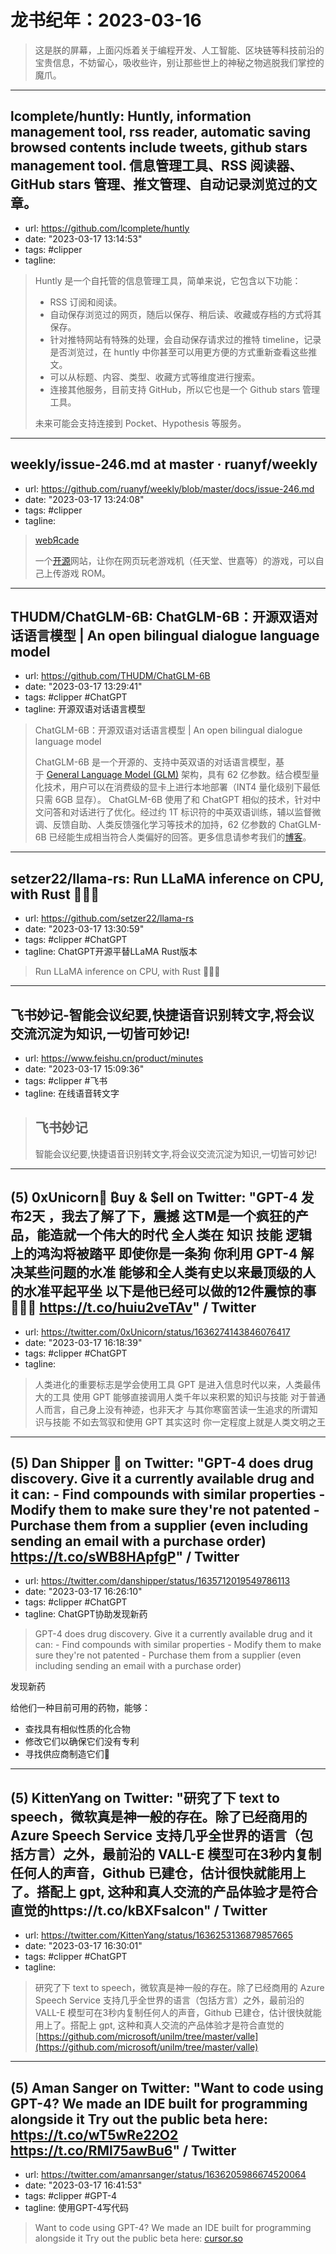 # 龙书纪年：2023-03-16

> 这是朕的屏幕，上面闪烁着关于编程开发、人工智能、区块链等科技前沿的宝贵信息，不妨留心，吸收些许，别让那些世上的神秘之物逃脱我们掌控的魔爪。

---

## lcomplete/huntly: Huntly, information management tool, rss reader, automatic saving browsed contents include tweets, github stars management tool. 信息管理工具、RSS 阅读器、GitHub stars 管理、推文管理、自动记录浏览过的文章。
- url: https://github.com/lcomplete/huntly
- date: "2023-03-17 13:14:53"
- tags: #clipper
- tagline:  

> Huntly 是一个自托管的信息管理工具，简单来说，它包含以下功能：
> 
> -   RSS 订阅和阅读。
> -   自动保存浏览过的网页，随后以保存、稍后读、收藏或存档的方式将其保存。
> -   针对推特网站有特殊的处理，会自动保存请求过的推特 timeline，记录是否浏览过，在 huntly 中你甚至可以用更方便的方式重新查看这些推文。
> -   可以从标题、内容、类型、收藏方式等维度进行搜索。
> -   连接其他服务，目前支持 GitHub，所以它也是一个 Github stars 管理工具。
> 
> 未来可能会支持连接到 Pocket、Hypothesis 等服务。

---

## weekly/issue-246.md at master · ruanyf/weekly
- url: https://github.com/ruanyf/weekly/blob/master/docs/issue-246.md
- date: "2023-03-17 13:24:08"
- tags: #clipper
- tagline:  

> [webЯcade](https://www.webrcade.com/)
> 
> 一个[开源](https://github.com/webrcade/webrcade)网站，让你在网页玩老游戏机（任天堂、世嘉等）的游戏，可以自己上传游戏 ROM。

---

## THUDM/ChatGLM-6B: ChatGLM-6B：开源双语对话语言模型 | An open bilingual dialogue language model
- url: https://github.com/THUDM/ChatGLM-6B
- date: "2023-03-17 13:29:41"
- tags: #clipper #ChatGPT
- tagline:  开源双语对话语言模型

> ChatGLM-6B：开源双语对话语言模型 | An open bilingual dialogue language model
> 
> ChatGLM-6B 是一个开源的、支持中英双语的对话语言模型，基于 [General Language Model (GLM)](https://github.com/THUDM/GLM) 架构，具有 62 亿参数。结合模型量化技术，用户可以在消费级的显卡上进行本地部署（INT4 量化级别下最低只需 6GB 显存）。 ChatGLM-6B 使用了和 ChatGPT 相似的技术，针对中文问答和对话进行了优化。经过约 1T 标识符的中英双语训练，辅以监督微调、反馈自助、人类反馈强化学习等技术的加持，62 亿参数的 ChatGLM-6B 已经能生成相当符合人类偏好的回答。更多信息请参考我们的[博客](https://chatglm.cn/blog)。


---

## setzer22/llama-rs: Run LLaMA inference on CPU, with Rust 🦀🚀🦙
- url: https://github.com/setzer22/llama-rs
- date: "2023-03-17 13:30:59"
- tags: #clipper #ChatGPT
- tagline:  ChatGPT开源平替LLaMA Rust版本

> Run LLaMA inference on CPU, with Rust 🦀🚀🦙

---

## 飞书妙记-智能会议纪要,快捷语音识别转文字,将会议交流沉淀为知识,一切皆可妙记!
- url: https://www.feishu.cn/product/minutes
- date: "2023-03-17 15:09:36"
- tags: #clipper #飞书
- tagline:  在线语音转文字

> ## 飞书妙记
> 
> 智能会议纪要,快捷语音识别转文字,将会议交流沉淀为知识,一切皆可妙记!


---

## (5) 0xUnicorn🦄️ ₿uy & $ell on Twitter: "GPT-4 发布2天 ，我去了解了下，震撼 这TM是一个疯狂的产品，能造就一个伟大的时代 全人类在 知识 技能 逻辑 上的鸿沟将被踏平 即使你是一条狗 你利用 GPT-4 解决某些问题的水准 能够和全人类有史以来最顶级的人的水准平起平坐 以下是他已经可以做的12件震惊的事 🧵🧵🧵 https://t.co/huiu2veTAv" / Twitter
- url: https://twitter.com/0xUnicorn/status/1636274143846076417
- date: "2023-03-17 16:18:39"
- tags: #clipper #ChatGPT
- tagline:  

> 人类进化的重要标志是学会使用工具 
> GPT 是进入信息时代以来，人类最伟大的工具 
> 使用 GPT 能够直接调用人类千年以来积累的知识与技能 
> 对于普通人而言，自己身上没有神迹，也非天才 
> 与其你寒窗苦读一生追求的所谓知识与技能 
> 不如去驾驭和使用 GPT 
> 其实这时 
> 你一定程度上就是人类文明之王

---

## (5) Dan Shipper 📧 on Twitter: "GPT-4 does drug discovery. Give it a currently available drug and it can: - Find compounds with similar properties - Modify them to make sure they're not patented - Purchase them from a supplier (even including sending an email with a purchase order) https://t.co/sWB8HApfgP" / Twitter
- url: https://twitter.com/danshipper/status/1635712019549786113
- date: "2023-03-17 16:26:10"
- tags: #clipper #ChatGPT
- tagline:  ChatGPT协助发现新药  

> GPT-4 does drug discovery. Give it a currently available drug and it can: - Find compounds with similar properties - Modify them to make sure they're not patented - Purchase them from a supplier (even including sending an email with a purchase order)

发现新药  

给他们一种目前可用的药物，能够：  
- 查找具有相似性质的化合物  
- 修改它们以确保它们没有专利  
- 寻找供应商制造它们💊

---

## (5) KittenYang on Twitter: "研究了下 text to speech，微软真是神一般的存在。除了已经商用的 Azure Speech Service 支持几乎全世界的语言（包括方言）之外，最前沿的 VALL-E 模型可在3秒内复制任何人的声音，Github 已建仓，估计很快就能用上了。搭配上 gpt, 这种和真人交流的产品体验才是符合直觉的https://t.co/kBXFsalcon" / Twitter
- url: https://twitter.com/KittenYang/status/1636253136879857665
- date: "2023-03-17 16:30:01"
- tags: #clipper #ChatGPT
- tagline:  

> 研究了下 text to speech，微软真是神一般的存在。除了已经商用的 Azure Speech Service 支持几乎全世界的语言（包括方言）之外，最前沿的 VALL-E 模型可在3秒内复制任何人的声音，Github 已建仓，估计很快就能用上了。搭配上 gpt, 这种和真人交流的产品体验才是符合直觉的[https://github.com/microsoft/unilm/tree/master/valle](https://github.com/microsoft/unilm/tree/master/valle)

---

## (5) Aman Sanger on Twitter: "Want to code using GPT-4? We made an IDE built for programming alongside it Try out the public beta here: https://t.co/wT5wRe22O2 https://t.co/RMl75awBu6" / Twitter
- url: https://twitter.com/amanrsanger/status/1636205986674520064
- date: "2023-03-17 16:41:53"
- tags: #clipper #GPT-4
- tagline:  使用GPT-4写代码

> Want to code using GPT-4? We made an IDE built for programming alongside it Try out the public beta here: [cursor.so](https://www.cursor.so/)
